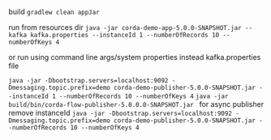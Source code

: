 build 
`gradlew clean appJar`

run from resources dir
`java -jar corda-demo-app-5.0.0-SNAPSHOT.jar --kafka kafka.properties --instanceId 1 --numberOfRecords 10 --numberOfKeys 4`

or run using command line args/system properties instead kafka.properties file

`java -jar -Dbootstrap.servers=localhost:9092 -Dmessaging.topic.prefix=demo corda-demo-publisher-5.0.0-SNAPSHOT.jar --instanceId 1 --numberOfRecords 10 --numberOfKeys 4`
`java -jar build/bin/corda-flow-publisher-5.0.0.0-SNAPSHOT.jar
`
for async publisher remove instanceId
`java -jar -Dbootstrap.servers=localhost:9092 -Dmessaging.topic.prefix=demo corda-demo-publisher-5.0.0-SNAPSHOT.jar --numberOfRecords 10 --numberOfKeys 4`
